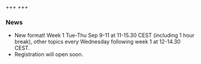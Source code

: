 +++
+++

### News

- New format! Week 1 Tue-Thu Sep 9-11 at 11-15.30 CEST (including 1 hour break), other topics every Wednesday following week 1 at 12-14.30 CEST.
- Registration will open soon.
